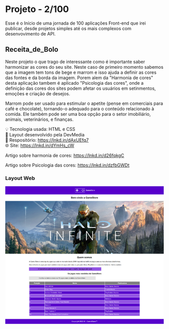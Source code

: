 # Projeto - 2/100
Esse é o Início de uma jornada de 100 aplicações Front-end que irei publicar, desde projetos simples até os mais complexos com desenvovimento de API.

## Receita_de_Bolo
Neste projeto o que trago de interessante como é importante saber harmonizar as cores do seu site. Neste caso de primeiro momento sabemos que a imagem tem tons de bege e marrom e isso ajuda a definir as cores das fontes e da borda da imagem.
 Porem alem da "Harmonia de cores" desta aplicação tambem é aplicado "Psicologia das cores", onde a definição das cores dos sites podem afetar os usuários em setinmentos, emoções e criação de desejos.

Marrom pode ser usado para estimular o apetite (pense em comerciais para café e chocolate), tornando-o adequado para o conteúdo relacionado à comida. Ele também pode ser uma boa opção para o setor imobiliário, animais, veterinários, e finanças.

💡 Tecnologia usada: HTML e CSS </br>
📑 Layout desenvolvido pela DevMedia </br>
📂 Respositório: https://lnkd.in/dAxUEfq7 </br>
🌐 Site: https://lnkd.in/dYmHs_cW </br>

Artigo sobre harmonia de cores: https://lnkd.in/d26fqkgC

Artigo sobre Psicologia das cores: https://lnkd.in/dzfbGWDt

### Layout Web
![WEB](https://github.com/diego105xz/RepositorioImg/blob/main/game-stroreWeb.jpg)

